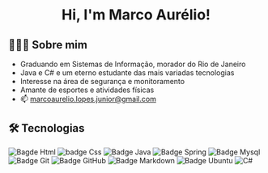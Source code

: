 <h1 align=center>Hi, I'm Marco Aurélio!</h1>

## 👨🏾‍💻 Sobre mim
- Graduando em Sistemas de Informação, morador do Rio de Janeiro 
- Java e C# e um eterno estudante das mais variadas tecnologias
- Interesse na área de segurança e monitoramento
- Amante de esportes e atividades físicas
- 📫 marcoaurelio.lopes.junior@gmail.com

## 🛠️ Tecnologias

![Bagde Html](https://img.shields.io/badge/HTML5-E34F26?style=for-the-badge&logo=html5&logoColor=white)
![badge Css](https://img.shields.io/badge/CSS3-1572B6?style=for-the-badge&logo=css3&logoColor=white)
![Badge Java](https://img.shields.io/badge/Java-ED8B00?style=for-the-badge&logo=java&logoColor=white)
![Badge Spring](https://img.shields.io/badge/Spring-6DB33F?style=for-the-badge&logo=spring&logoColor=white)
![Badge Mysql](https://img.shields.io/badge/MySQL-00000F?style=for-the-badge&logo=mysql&logoColor=white)
![Badge Git](https://img.shields.io/badge/GIT-E44C30?style=for-the-badge&logo=git&logoColor=white)
![Badge GitHub](https://img.shields.io/badge/GitHub-100000?style=for-the-badge&logo=github&logoColor=white)
![Badge Markdown](https://img.shields.io/badge/Markdown-000000?style=for-the-badge&logo=markdown&logoColor=white)
![Badge Ubuntu](https://img.shields.io/badge/Ubuntu-E95420?style=for-the-badge&logo=ubuntu&logoColor=white)
![C#](https://img.shields.io/badge/c%23-%23239120.svg?style=for-the-badge&logo=csharp&logoColor=white)
<!---
lopesmarcojr/lopesmarcojr is a ✨ special ✨ repository because its `README.md` (this file) appears on your GitHub profile.
You can click the Preview link to take a look at your changes.
--->
